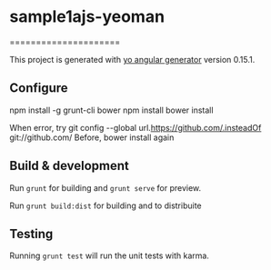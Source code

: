 # sample1ajs-yeoman
=====================

This project is generated with [yo angular generator](https://github.com/yeoman/generator-angular)
version 0.15.1.

## Configure
npm install -g grunt-cli bower
npm install
bower install

When error, try
git config --global url.https://github.com/.insteadOf git://github.com/
Before, bower install again

## Build & development

Run `grunt` for building and `grunt serve` for preview.

Run `grunt build:dist` for building and to distribuite

## Testing

Running `grunt test` will run the unit tests with karma.


